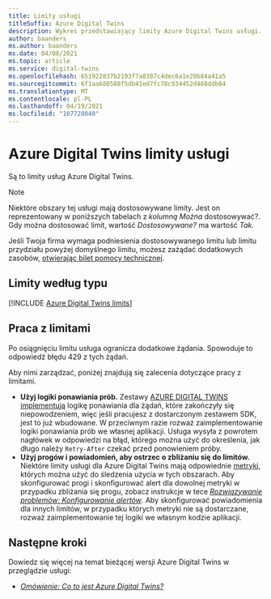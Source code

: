 ```yaml
---
title: Limity usługi
titleSuffix: Azure Digital Twins
description: Wykres przedstawiający limity Azure Digital Twins usługi.
author: baanders
ms.author: baanders
ms.date: 04/08/2021
ms.topic: article
ms.service: digital-twins
ms.openlocfilehash: 651922837b2193f7a8387c4dec6a1e20b84a41a5
ms.sourcegitcommit: 6f1aa680588f5db41ed7fc78c934452d468ddb84
ms.translationtype: MT
ms.contentlocale: pl-PL
ms.lasthandoff: 04/19/2021
ms.locfileid: "107728040"
---
```

# <a name="azure-digital-twins-service-limits"></a>Azure Digital Twins limity usługi

Są to limity usług Azure Digital Twins.

> [!NOTE]
> Niektóre obszary tej usługi mają dostosowywane limity. Jest on reprezentowany w poniższych tabelach z *kolumną Można* dostosowywać?. Gdy można dostosować limit, wartość *Dostosowywane?* ma wartość *Tak.*
>
> Jeśli Twoja firma wymaga podniesienia dostosowywanego limitu lub limitu przydziału powyżej domyślnego limitu, możesz zażądać dodatkowych zasobów, [otwierając bilet pomocy technicznej](https://ms.portal.azure.com/#blade/Microsoft_Azure_Support/HelpAndSupportBlade/newsupportrequest).

## <a name="limits-by-type"></a>Limity według typu

[!INCLUDE [Azure Digital Twins limits](../../includes/digital-twins-limits.md)]

## <a name="working-with-limits"></a>Praca z limitami

Po osiągnięciu limitu usługa ogranicza dodatkowe żądania. Spowoduje to odpowiedź błędu 429 z tych żądań.

Aby nimi zarządzać, poniżej znajdują się zalecenia dotyczące pracy z limitami.
* **Użyj logiki ponawiania prób.** Zestawy [AZURE DIGITAL TWINS implementują](how-to-use-apis-sdks.md) logikę ponawiania dla żądań, które zakończyły się niepowodzeniem, więc jeśli pracujesz z dostarczonym zestawem SDK, jest to już wbudowane. W przeciwnym razie rozważ zaimplementowanie logiki ponawiania prób we własnej aplikacji. Usługa wysyła z powrotem nagłówek w odpowiedzi na błąd, którego można użyć do określenia, jak długo należy `Retry-After` czekać przed ponowieniem próby.
* **Użyj progów i powiadomień, aby ostrzec o zbliżaniu się do limitów.** Niektóre limity usługi dla Azure Digital Twins mają odpowiednie [metryki,](troubleshoot-metrics.md) których można użyć do śledzenia użycia w tych obszarach. Aby skonfigurować progi i skonfigurować alert dla dowolnej metryki w przypadku zbliżania się progu, zobacz instrukcje w tece [*Rozwiązywanie problemów: Konfigurowanie alertów*](troubleshoot-alerts.md). Aby skonfigurować powiadomienia dla innych limitów, w przypadku których metryki nie są dostarczane, rozważ zaimplementowanie tej logiki we własnym kodzie aplikacji.

## <a name="next-steps"></a>Następne kroki

Dowiedz się więcej na temat bieżącej wersji Azure Digital Twins w przeglądzie usługi:
* [*Omówienie: Co to jest Azure Digital Twins?*](overview.md)
